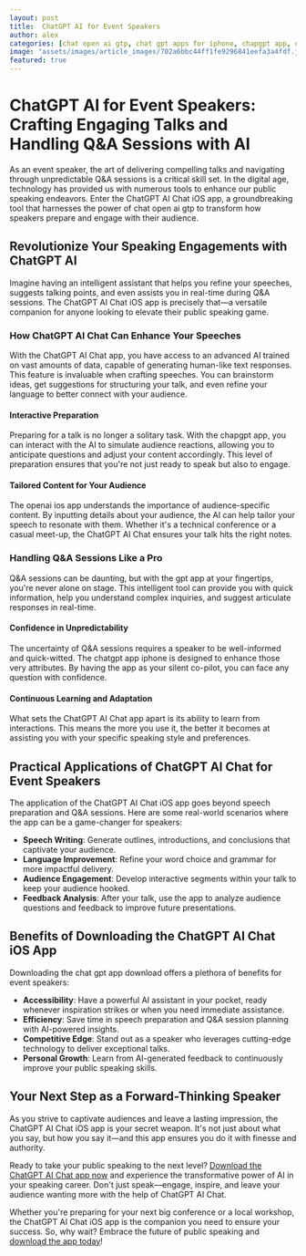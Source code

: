 ```yaml
---
layout: post
title:  ChatGPT AI for Event Speakers
author: alex
categories: [chat open ai gtp, chat gpt apps for iphone, chapgpt app, openai ios app, gpt app, chatgpt app iphone, chat gpt app download]
image: "assets/images/article_images/702a6bbc44ff1fe9296841eefa3a4fdf.jpg"
featured: true
---
```


# ChatGPT AI for Event Speakers: Crafting Engaging Talks and Handling Q&A Sessions with AI

As an event speaker, the art of delivering compelling talks and navigating through unpredictable Q&A sessions is a critical skill set. In the digital age, technology has provided us with numerous tools to enhance our public speaking endeavors. Enter the ChatGPT AI Chat iOS app, a groundbreaking tool that harnesses the power of chat open ai gtp to transform how speakers prepare and engage with their audience.

## Revolutionize Your Speaking Engagements with ChatGPT AI

Imagine having an intelligent assistant that helps you refine your speeches, suggests talking points, and even assists you in real-time during Q&A sessions. The ChatGPT AI Chat iOS app is precisely that—a versatile companion for anyone looking to elevate their public speaking game.

### How ChatGPT AI Chat Can Enhance Your Speeches

With the ChatGPT AI Chat app, you have access to an advanced AI trained on vast amounts of data, capable of generating human-like text responses. This feature is invaluable when crafting speeches. You can brainstorm ideas, get suggestions for structuring your talk, and even refine your language to better connect with your audience.

#### Interactive Preparation

Preparing for a talk is no longer a solitary task. With the chapgpt app, you can interact with the AI to simulate audience reactions, allowing you to anticipate questions and adjust your content accordingly. This level of preparation ensures that you're not just ready to speak but also to engage.

#### Tailored Content for Your Audience

The openai ios app understands the importance of audience-specific content. By inputting details about your audience, the AI can help tailor your speech to resonate with them. Whether it's a technical conference or a casual meet-up, the ChatGPT AI Chat ensures your talk hits the right notes.

### Handling Q&A Sessions Like a Pro

Q&A sessions can be daunting, but with the gpt app at your fingertips, you're never alone on stage. This intelligent tool can provide you with quick information, help you understand complex inquiries, and suggest articulate responses in real-time.

#### Confidence in Unpredictability

The uncertainty of Q&A sessions requires a speaker to be well-informed and quick-witted. The chatgpt app iphone is designed to enhance those very attributes. By having the app as your silent co-pilot, you can face any question with confidence.

#### Continuous Learning and Adaptation

What sets the ChatGPT AI Chat app apart is its ability to learn from interactions. This means the more you use it, the better it becomes at assisting you with your specific speaking style and preferences.

## Practical Applications of ChatGPT AI Chat for Event Speakers

The application of the ChatGPT AI Chat iOS app goes beyond speech preparation and Q&A sessions. Here are some real-world scenarios where the app can be a game-changer for speakers:

- **Speech Writing**: Generate outlines, introductions, and conclusions that captivate your audience.
- **Language Improvement**: Refine your word choice and grammar for more impactful delivery.
- **Audience Engagement**: Develop interactive segments within your talk to keep your audience hooked.
- **Feedback Analysis**: After your talk, use the app to analyze audience questions and feedback to improve future presentations.

## Benefits of Downloading the ChatGPT AI Chat iOS App

Downloading the chat gpt app download offers a plethora of benefits for event speakers:

- **Accessibility**: Have a powerful AI assistant in your pocket, ready whenever inspiration strikes or when you need immediate assistance.
- **Efficiency**: Save time in speech preparation and Q&A session planning with AI-powered insights.
- **Competitive Edge**: Stand out as a speaker who leverages cutting-edge technology to deliver exceptional talks.
- **Personal Growth**: Learn from AI-generated feedback to continuously improve your public speaking skills.

## Your Next Step as a Forward-Thinking Speaker

As you strive to captivate audiences and leave a lasting impression, the ChatGPT AI Chat iOS app is your secret weapon. It's not just about what you say, but how you say it—and this app ensures you do it with finesse and authority.

Ready to take your public speaking to the next level? [Download the ChatGPT AI Chat app now](https://apps.apple.com/us/app/ai-ask-chat-with-ai-bots/id6472484891) and experience the transformative power of AI in your speaking career. Don't just speak—engage, inspire, and leave your audience wanting more with the help of ChatGPT AI Chat.

Whether you're preparing for your next big conference or a local workshop, the ChatGPT AI Chat iOS app is the companion you need to ensure your success. So, why wait? Embrace the future of public speaking and [download the app today](https://apps.apple.com/us/app/ai-ask-chat-with-ai-bots/id6472484891)!